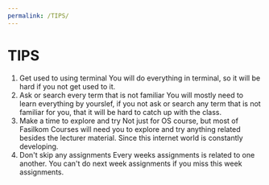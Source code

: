 ```yaml
---
permalink: /TIPS/
---
```


# TIPS
1. Get used to using terminal
You will do everything in terminal, so it will be hard if you not get used to it.
2. Ask or search every term that is not familiar
You will mostly need to learn everything by yourslef, if you not ask or search any term that is not familiar for you, that it will be hard to catch up with the class.
3. Make a time to explore and try
Not just for OS course, but most of Fasilkom Courses will need you to explore and try anything related besides the lecturer material. Since this internet world is constantly developing.
4. Don't skip any assignments
Every weeks assignments is related to one another. You can't do next week assignments if you miss this week assignments.
